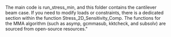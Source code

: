 The main code is run_stress_min, and this folder contains the cantilever beam case. If you need to modify loads or constraints, there is a dedicated section within the function Stress_2D_Sensitivity_Comp. The functions for the MMA algorithm (such as asymp, gcmmasub, kktcheck, and subsolv) are sourced from open-source resources."
